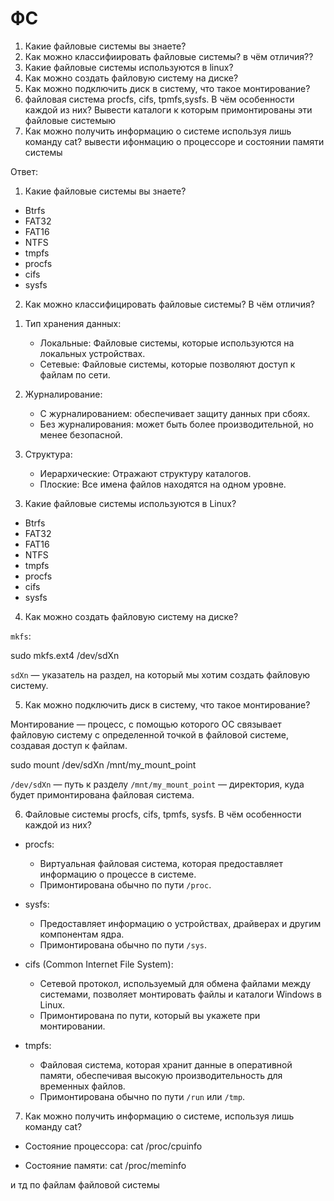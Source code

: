 # ФС

1) Какие файловые системы вы знаете?
2) Как можно классифиировать файловые системы? в чём отличия??
3) Какие файловые системы используются в linux?
4) Как можно создать файловую систему на диске?
5) Как можно подключить диск в систему, что такое монтирование?
6) файловая система procfs, cifs, tpmfs,sysfs. В чём особенности каждой из них?
Вывести каталоги к которым примонтированы эти файловые системыю
7) Как можно получить информацию о системе используя лишь команду cat?
вывести ифонмацию о процессоре и состоянии памяти системы

Ответ:

1) Какие файловые системы вы знаете?

- Btrfs
- FAT32
- FAT16
- NTFS
- tmpfs
- procfs
- cifs
- sysfs

2) Как можно классифицировать файловые системы? В чём отличия?

1. Тип хранения данных:
   - Локальные: Файловые системы, которые используются на локальных устройствах.
   - Сетевые: Файловые системы, которые позволяют доступ к файлам по сети.

2. Журналирование:
   - С журналированием: обеспечивает защиту данных при сбоях.
   - Без журналирования: может быть более производительной, но менее безопасной.

3. Структура:
   - Иерархические: Отражают структуру каталогов.
   - Плоские: Все имена файлов находятся на одном уровне.

3) Какие файловые системы используются в Linux?

- Btrfs
- FAT32
- FAT16
- NTFS
- tmpfs
- procfs
- cifs
- sysfs

4) Как можно создать файловую систему на диске?

`mkfs`:

sudo mkfs.ext4 /dev/sdXn

`sdXn` — указатель на раздел, на который мы хотим создать файловую систему.

5) Как можно подключить диск в систему, что такое монтирование?

Монтирование — процесс, с помощью которого ОС связывает файловую систему с определенной точкой в файловой системе, создавая доступ к файлам.

sudo mount /dev/sdXn /mnt/my_mount_point

`/dev/sdXn` — путь к разделу
`/mnt/my_mount_point` — директория, куда будет примонтирована файловая система.

6) Файловые системы procfs, cifs, tpmfs, sysfs. В чём особенности каждой из них?

- procfs: 
  - Виртуальная файловая система, которая предоставляет информацию о процессе в системе. 
  - Примонтирована обычно по пути `/proc`.
  
- sysfs: 
  - Предоставляет информацию о устройствах, драйверах и другим компонентам ядра. 
  - Примонтирована обычно по пути `/sys`.
  
- cifs (Common Internet File System): 
  - Сетевой протокол, используемый для обмена файлами между системами, позволяет монтировать файлы и каталоги Windows в Linux. 
  - Примонтирована по пути, который вы укажете при монтировании.
  
- tmpfs: 
  - Файловая система, которая хранит данные в оперативной памяти, обеспечивая высокую производительность для временных файлов. 
  - Примонтирована обычно по пути `/run` или `/tmp`.

7) Как можно получить информацию о системе, используя лишь команду cat?

- Состояние процессора:
cat /proc/cpuinfo

- Состояние памяти:
cat /proc/meminfo

и тд по файлам файловой системы